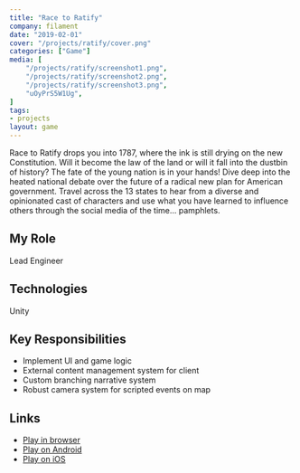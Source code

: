 ```yaml
---
title: "Race to Ratify"
company: filament
date: "2019-02-01"
cover: "/projects/ratify/cover.png"
categories: ["Game"]
media: [
    "/projects/ratify/screenshot1.png",
    "/projects/ratify/screenshot2.png",
    "/projects/ratify/screenshot3.png",
    "uOyPrS5W1Ug",
]
tags:
- projects
layout: game
---
```


Race to Ratify drops you into 1787, where the ink is still drying on the new Constitution. Will it become the law of the land or will it fall into the dustbin of history? The fate of the young nation is in your hands! Dive deep into the heated national debate over the future of a radical new plan for American government. Travel across the 13 states to hear from a diverse and opinionated cast of characters and use what you have learned to influence others through the social media of the time... pamphlets.

## My Role
Lead Engineer

## Technologies
Unity

## Key Responsibilities
* Implement UI and game logic
* External content management system for client
* Custom branching narrative system
* Robust camera system for scripted events on map

## Links
* [Play in browser](https://www.icivics.org/games/race-to-ratify)
* [Play on Android](https://play.google.com/store/apps/details?id=com.filament.icivics.ratify&hl=en)
* [Play on iOS](https://itunes.apple.com/us/app/race-to-ratify/id1454292874?mt=8)